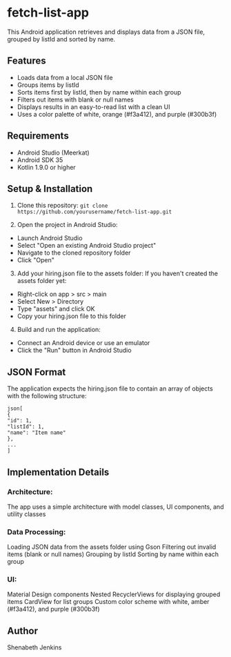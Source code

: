 # fetch-list-app

This Android application retrieves and displays data from a JSON file, grouped by listId and sorted by name.

## Features
- Loads data from a local JSON file
- Groups items by listId
- Sorts items first by listId, then by name within each group
- Filters out items with blank or null names
- Displays results in an easy-to-read list with a clean UI
- Uses a color palette of white, orange (#f3a412), and purple (#300b3f)


## Requirements
- Android Studio (Meerkat)
- Android SDK 35
- Kotlin 1.9.0 or higher


## Setup & Installation

1. Clone this repository:
```git clone https://github.com/yourusername/fetch-list-app.git```

2. Open the project in Android Studio:
- Launch Android Studio
- Select "Open an existing Android Studio project"
- Navigate to the cloned repository folder
- Click "Open"

3. Add your hiring.json file to the assets folder:
If you haven't created the assets folder yet:
- Right-click on app > src > main
- Select New > Directory
- Type "assets" and click OK
- Copy your hiring.json file to this folder

4. Build and run the application:
- Connect an Android device or use an emulator
- Click the "Run" button in Android Studio


## JSON Format
The application expects the hiring.json file to contain an array of objects with the following structure:
```
json[
{
"id": 1,
"listId": 1,
"name": "Item name"
},
...
]
```


## Implementation Details

### Architecture:
The app uses a simple architecture with model classes, UI components, and utility classes

### Data Processing:
Loading JSON data from the assets folder using Gson
Filtering out invalid items (blank or null names)
Grouping by listId
Sorting by name within each group

### UI:
Material Design components
Nested RecyclerViews for displaying grouped items
CardView for list groups
Custom color scheme with white, amber (#f3a412), and purple (#300b3f)


## Author
Shenabeth Jenkins
